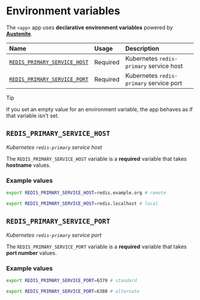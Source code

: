 # Environment variables

The `<app>` app uses **declarative environment variables** powered by
**[Austenite]**.

[austenite]: https://github.com/ezzatron/austenite

| Name                                                        | Usage    | Description                             |
| :---------------------------------------------------------- | :------- | :-------------------------------------- |
| [`REDIS_PRIMARY_SERVICE_HOST`](#redis_primary_service_host) | Required | Kubernetes `redis-primary` service host |
| [`REDIS_PRIMARY_SERVICE_PORT`](#redis_primary_service_port) | Required | Kubernetes `redis-primary` service port |

<!-- prettier-ignore-start -->

> [!TIP]
> If you set an empty value for an environment variable, the app behaves as if that variable isn't set.

<!-- prettier-ignore-end -->

## `REDIS_PRIMARY_SERVICE_HOST`

_Kubernetes `redis-primary` service host_

The `REDIS_PRIMARY_SERVICE_HOST` variable is a **required** variable that takes
**hostname** values.

### Example values

```sh
export REDIS_PRIMARY_SERVICE_HOST=redis.example.org # remote
```

```sh
export REDIS_PRIMARY_SERVICE_HOST=redis.localhost # local
```

## `REDIS_PRIMARY_SERVICE_PORT`

_Kubernetes `redis-primary` service port_

The `REDIS_PRIMARY_SERVICE_PORT` variable is a **required** variable that takes
**port number** values.

### Example values

```sh
export REDIS_PRIMARY_SERVICE_PORT=6379 # standard
```

```sh
export REDIS_PRIMARY_SERVICE_PORT=6380 # alternate
```
